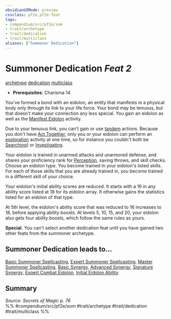 ```yaml
---
obsidianUIMode: preview
cssclass: pf2e,pf2e-feat
tags:
- compendium/src/pf2e/som
- trait/archetype
- trait/dedication
- trait/multiclass
aliases: ["Summoner Dedication"]
---
```

# Summoner Dedication  *Feat 2*  
[archetype](/rules/traits/archetype.md)  [dedication](/rules/traits/dedication.md)  [multiclass](/rules/traits/multiclass.md)  

- **Prerequisites**: Charisma 14

You've formed a bond with an eidolon, an entity that manifests in a physical body only through its link to your life force. Your bond may be tenuous, but that doesn't make your connection any less special. You gain an eidolon as well as the [Manifest Eidolon](/rules/actions/manifest-eidolon-som.md) activity.

Due to your tenuous link, you can't gain or use [tandem](/rules/traits/tandem-som.md) actions. Because you don't have [Act Together](/rules/actions/act-together-som.md), only you or your eidolon can perform an [exploration](/rules/traits/exploration.md) activity at one time, so for instance you couldn't both be [Searching](/rules/actions/search.md)} or [Investigating](/rules/actions/investigate.md).

Your eidolon is trained in unarmed attacks and unarmored defense, and shares your proficiency rank for [Perception](/compendium/skills.md#Perception), saving throws, and skill checks. Choose an eidolon type. You become trained in your eidolon's listed skills. For each of those skills that you are already trained in, you become trained in a different skill of your choice.

Your eidolon's initial ability scores are reduced. It starts with a 16 in any ability score listed at 18 for its eidolon array. It otherwise gains the statistics listed for an eidolon of that type.

At 5th level, the eidolon's ability score that was reduced to 16 increases to 18, before applying ability boosts. At levels 5, 10, 15, and 20, your eidolon also gets four ability boosts, which follow the same rules as yours.

**Special.** You can't select another dedication feat until you have gained two other feats from the summoner archetype.

## Summoner Dedication leads to...

[Basic Summoner Spellcasting](/compendium/feats/basic-summoner-spellcasting-som.md), [Expert Summoner Spellcasting](/compendium/feats/expert-summoner-spellcasting-som.md), [Master Summoner Spellcasting](/compendium/feats/master-summoner-spellcasting-som.md), [Basic Synergy](/compendium/feats/basic-synergy-som.md), [Advanced Synergy](/compendium/feats/advanced-synergy-som.md), [Signature Synergy](/compendium/feats/signature-synergy-som.md), [Expert Combat Eidolon](/compendium/feats/expert-combat-eidolon-som.md), [Initial Eidolon Ability](/compendium/feats/initial-eidolon-ability-som.md)

## Summary

*Source: Secrets of Magic p. 76*  
%% #compendium/src/pf2e/som #trait/archetype #trait/dedication #trait/multiclass %%